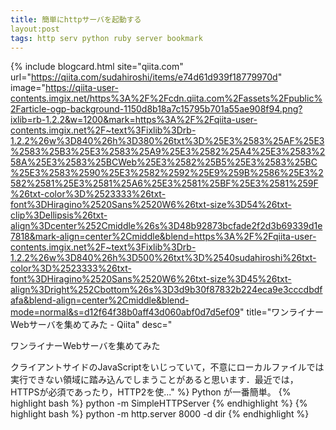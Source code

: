 ```yaml
---
title: 簡単にhttpサーバを起動する
layout:post
tags: http serv python ruby server bookmark
---
```

{% include blogcard.html site="qiita.com" url="https://qiita.com/sudahiroshi/items/e74d61d939f18779970d" image="https://qiita-user-contents.imgix.net/https%3A%2F%2Fcdn.qiita.com%2Fassets%2Fpublic%2Farticle-ogp-background-1150d8b18a7c15795b701a55ae908f94.png?ixlib=rb-1.2.2&w=1200&mark=https%3A%2F%2Fqiita-user-contents.imgix.net%2F~text%3Fixlib%3Drb-1.2.2%26w%3D840%26h%3D380%26txt%3D%25E3%2583%25AF%25E3%2583%25B3%25E3%2583%25A9%25E3%2582%25A4%25E3%2583%258A%25E3%2583%25BCWeb%25E3%2582%25B5%25E3%2583%25BC%25E3%2583%2590%25E3%2582%2592%25E9%259B%2586%25E3%2582%2581%25E3%2581%25A6%25E3%2581%25BF%25E3%2581%259F%26txt-color%3D%2523333%26txt-font%3DHiragino%2520Sans%2520W6%26txt-size%3D54%26txt-clip%3Dellipsis%26txt-align%3Dcenter%252Cmiddle%26s%3D48b92873bcfade2f2d3b69339d1e7818&mark-align=center%2Cmiddle&blend=https%3A%2F%2Fqiita-user-contents.imgix.net%2F~text%3Fixlib%3Drb-1.2.2%26w%3D840%26h%3D500%26txt%3D%2540sudahiroshi%26txt-color%3D%2523333%26txt-font%3DHiragino%2520Sans%2520W6%26txt-size%3D45%26txt-align%3Dright%252Cbottom%26s%3D3d9b30f87832b224eca9e3cccdbdfafa&blend-align=center%2Cmiddle&blend-mode=normal&s=d12f64f38b0aff43d060abf0d7d5ef09" title="ワンライナーWebサーバを集めてみた - Qiita" desc="

ワンライナーWebサーバを集めてみた

クライアントサイドのJavaScriptをいじっていて，不意にローカルファイルでは実行できない領域に踏み込んでしまうことがあると思います．最近では，HTTPSが必須であったり，HTTP2を使..." %}
Python が一番簡単。
{% highlight bash %}
python -m SimpleHTTPServer
{% endhighlight %}
{% highlight bash %}
python -m http.server 8000 -d dir
{% endhighlight %}

